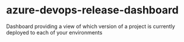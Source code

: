 # azure-devops-release-dashboard
Dashboard providing a view of which version of a project is currently deployed to each of your environments
